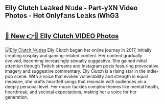 ## Elly Clutch Le𝚊ked N𝚞de - Part-yXN Video Photos - Hot Onlyf𝚊ns Le𝚊ks iWhG3

# <h2><a href="http://ab67265.deff.icu/?id=Elly+Clutch">🔗 New 👉🔴 Elly Clutch VIDEO Photos</a></h2>

[![Elly Clutch N𝚞des](https://i.imgur.com/rIISA9y.gif)](http://ab67265.deff.icu/?id=Elly+Clutch)
Elly Clutch began her online journey in 2017, initially creating cosplay and gaming-related content. Her content gradually evolved, becoming increasingly sexually suggestive. She gained initial attention through Twitch streams and Instagram posts featuring provocative imagery and suggestive commentary. Elly Clutch is a rising star in the indie-pop scene. With a voice that evokes vulnerability and strength in equal measure, she crafts heartfelt songs that resonate with audiences on a deeply personal level. Her music tackles complex themes like mental health, heartbreak, and societal expectations, making her a voice for her generation.
